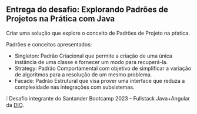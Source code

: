 ## Entrega do desafio: Explorando Padrões de Projetos na Prática com Java

 Criar uma solução que explore o conceito de Padrões de Projeto na pŕatica.

Padrões e conceitos apresentados:
* Singleton: Padrão Criacional que permite a criação de uma única instância de uma classe e fornecer um modo para recuperá-la.
* Strategy: Padrão Comportamental com objetivo de simplificar a variação de algoritmos para a resolução de um mesmo problema.
* Facade: Padrão Estrutural que visa prover uma interface que reduza a complexidade nas integrações com subsistemas.

❕ Desafio integrante do Santander Bootcamp 2023 - Fullstack Java+Angular da [DIO](www.dio.me).